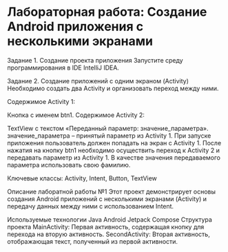 # Лабораторная работа: Создание Android приложения с несколькими экранами
Задание 1. Создание проекта приложения
Запустите среду программирования в IDE IntelliJ IDEA.

Задание 2. Создание приложений с одним экраном (Activity)
Необходимо создать два Activity и организовать переход между ними.

Содержимое Activity 1:

Кнопка с именем btn1.
Содержимое Activity 2:

TextView с текстом «Переданный параметр: значение_параметра».
значение_параметра – принятый параметр из Activity 1.
При запуске приложения пользователь должен попадать на экран с Activity 1. После нажатия на кнопку btn1 необходимо осуществить переход к Activity 2 и передавать параметр из Activity 1. В качестве значения передаваемого параметра использовать свою фамилию.

Ключевые классы: Activity, Intent, Button, TextView

Описание лаборатной работы №1
Этот проект демонстрирует основы создания Android приложений с несколькими экранами (Activity) и передачу данных между ними с использованием Intent.

Используемые технологии
Java
Android Jetpack Compose
Структура проекта
MainActivity: Первая активность, содержащая кнопку для перехода на вторую активность.
SecondActivity: Вторая активность, отображающая текст, полученный из первой активности.

